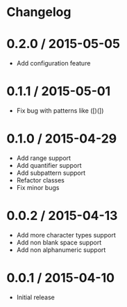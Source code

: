 # Changelog

0.2.0 / 2015-05-05
=================
  * Add configuration feature

0.1.1 / 2015-05-01
==================
  * Fix bug with patterns like ([)(]) 

0.1.0 / 2015-04-29
==================
  * Add range support
  * Add quantifier support
  * Add subpattern support
  * Refactor classes
  * Fix minor bugs

0.0.2 / 2015-04-13
==================
  * Add more character types support
  * Add non blank space support
  * Add non alphanumeric support

0.0.1 / 2015-04-10
==================
  * Initial release
